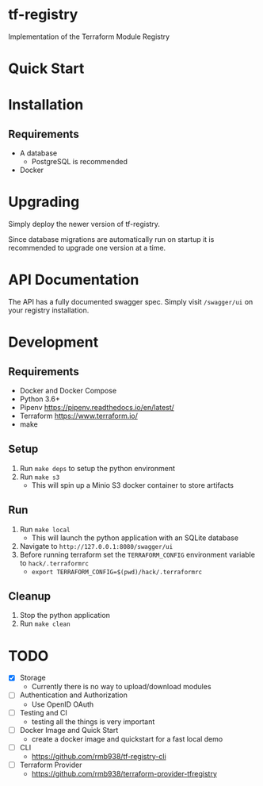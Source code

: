 # tf-registry
Implementation of the Terraform Module Registry

# Quick Start



# Installation

## Requirements

* A database
    * PostgreSQL is recommended
* Docker


# Upgrading

Simply deploy the newer version of tf-registry. 

Since database migrations are automatically run on startup it is recommended
to upgrade one version at a time.


# API Documentation

The API has a fully documented swagger spec. Simply visit `/swagger/ui` on your registry installation.

# Development

## Requirements

* Docker and Docker Compose
* Python 3.6+
* Pipenv https://pipenv.readthedocs.io/en/latest/
* Terraform https://www.terraform.io/
* make

## Setup

1. Run `make deps` to setup the python environment
1. Run `make s3`
    * This will spin up a Minio S3 docker container to store artifacts

## Run

1. Run `make local`
    * This will launch the python application with an SQLite database
1. Navigate to `http://127.0.0.1:8080/swagger/ui`
1. Before running terraform set the `TERRAFORM_CONFIG` environment variable to `hack/.terraformrc`
    * `export TERRAFORM_CONFIG=$(pwd)/hack/.terraformrc`

## Cleanup

1. Stop the python application
1. Run `make clean`
 

# TODO

- [X] Storage
    * Currently there is no way to upload/download modules
- [ ] Authentication and Authorization
    * Use OpenID OAuth 
- [ ] Testing and CI
    * testing all the things is very important
- [ ] Docker Image and Quick Start
    * create a docker image and quickstart for a fast local demo
- [ ] CLI
    * https://github.com/rmb938/tf-registry-cli
- [ ] Terraform Provider
    * https://github.com/rmb938/terraform-provider-tfregistry